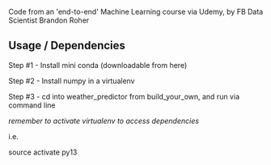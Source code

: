 Code from an 'end-to-end' Machine Learning course via Udemy, by FB Data Scientist Brandon Roher 

Usage / Dependencies
--------------------

Step #1 - Install mini conda (downloadable from here) 

Step #2 - Install numpy in a virtualenv

Step #3 - cd into weather_predictor from build_your_own, and run via command line


*remember to activate virtualenv to access dependencies*

i.e.

source activate py13



